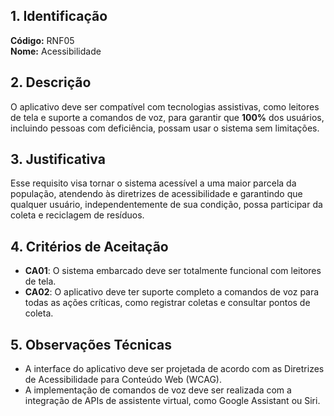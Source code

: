 ## 1. Identificação  
**Código:** RNF05  
**Nome:** Acessibilidade  

## 2. Descrição  
O aplicativo deve ser compatível com tecnologias assistivas, como leitores de tela e suporte a comandos de voz, para garantir que **100%** dos usuários, incluindo pessoas com deficiência, possam usar o sistema sem limitações.  

## 3. Justificativa  
Esse requisito visa tornar o sistema acessível a uma maior parcela da população, atendendo às diretrizes de acessibilidade e garantindo que qualquer usuário, independentemente de sua condição, possa participar da coleta e reciclagem de resíduos.  

## 4. Critérios de Aceitação  
- **CA01**: O sistema embarcado deve ser totalmente funcional com leitores de tela.
- **CA02**: O aplicativo deve ter suporte completo a comandos de voz para todas as ações críticas, como registrar coletas e consultar pontos de coleta.  

## 5. Observações Técnicas  
- A interface do aplicativo deve ser projetada de acordo com as Diretrizes de Acessibilidade para Conteúdo Web (WCAG).  
- A implementação de comandos de voz deve ser realizada com a integração de APIs de assistente virtual, como Google Assistant ou Siri.